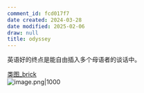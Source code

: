 ```yaml
---
comment_id: fcd017f7
date created: 2024-03-28
date modified: 2025-02-06
draw: null
title: odyssey
---
```

英语好的终点是能自由插入多个母语者的谈话中。

<!-- more -->

[类图_brick](类图_brick.md)  
![image.png|1000](https://imagehosting4picgo.oss-cn-beijing.aliyuncs.com/imagehosting/fix-dir%2Fpicgo%2Fpicgo-clipboard-images%2F2024%2F05%2F01%2F17-27-47-61f437be07a918c0608f2e77d47256ad-20240501172746-9bf582.png)
